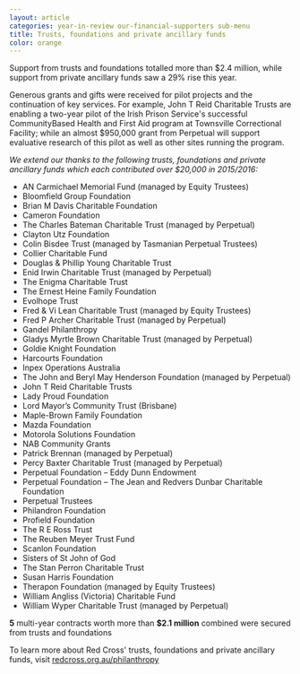 ```yaml
---
layout: article
categories: year-in-review our-financial-supporters sub-menu
title: Trusts, foundations and private ancillary funds
color: orange
---
```


Support from trusts and foundations totalled more than $2.4 million, while support from private ancillary funds saw a 29% rise this year. 

Generous grants and gifts were received for pilot projects and the continuation of key services. For example, John T Reid Charitable Trusts are enabling a two-year pilot of the Irish Prison Service's successful CommunityBased Health and First Aid program at Townsville Correctional Facility; while an almost $950,000 grant from Perpetual will support evaluative research of this pilot as well as other sites running the program.

*We extend our thanks to the following trusts, foundations and private ancillary funds which each contributed over $20,000 in 2015/2016:*

<ul class='two-col'>
<li>AN Carmichael Memorial Fund (managed by Equity Trustees)</li>
<li>Bloomfield Group Foundation</li>
<li>Brian M Davis Charitable Foundation</li>
<li>Cameron Foundation</li>
<li>The Charles Bateman Charitable Trust (managed by Perpetual)</li>
<li>Clayton Utz Foundation</li>
<li>Colin Bisdee Trust (managed by Tasmanian Perpetual Trustees)</li>
<li>Collier Charitable Fund</li>
<li>Douglas &amp; Phillip Young Charitable Trust</li>
<li>Enid Irwin Charitable Trust (managed by Perpetual)</li>
<li>The Enigma Charitable Trust</li>
<li>The Ernest Heine Family Foundation</li>
<li>Evolhope Trust</li>
<li>Fred &amp; Vi Lean Charitable Trust (managed by Equity Trustees)</li>
<li>Fred P Archer Charitable Trust (managed by Perpetual)</li>
<li>Gandel Philanthropy</li>
<li>Gladys Myrtle Brown Charitable Trust (managed by Perpetual)</li>
<li>Goldie Knight Foundation</li>
<li>Harcourts Foundation</li>
<li>Inpex Operations Australia</li>
<li>The John and Beryl May Henderson Foundation (managed by Perpetual)</li>
<li>John T Reid Charitable Trusts</li>
<li>Lady Proud Foundation</li>
<li>Lord Mayor’s Community Trust (Brisbane)</li>
<li>Maple-Brown Family Foundation</li>
<li>Mazda Foundation</li>
<li>Motorola Solutions Foundation</li>
<li>NAB Community Grants</li>
<li>Patrick Brennan (managed by Perpetual)</li>
<li>Percy Baxter Charitable Trust (managed by Perpetual)</li>
<li>Perpetual Foundation – Eddy Dunn Endowment</li>
<li>Perpetual Foundation – The Jean and Redvers Dunbar Charitable Foundation</li>
<li>Perpetual Trustees</li>
<li>Philandron Foundation</li>
<li>Profield Foundation</li>
<li>The R E Ross Trust</li>
<li>The Reuben Meyer Trust Fund</li>
<li>Scanlon Foundation</li>
<li>Sisters of St John of God</li>
<li>The Stan Perron Charitable Trust</li>
<li>Susan Harris Foundation</li>
<li>Therapon Foundation (managed by Equity Trustees)</li>
<li>William Angliss (Victoria) Charitable Fund</li>
<li>William Wyper Charitable Trust (managed by Perpetual)</li>
</ul>

<div class="callout">
    <div class="row">
      <div class="col-sm-12">
        <p><b>5</b> multi-year contracts worth more than <b>$2.1 million</b> combined were secured from trusts and foundations </p>
      </div>
    </div>
</div>

<div class="callout-link">
  <p>To learn more about Red Cross' trusts, foundations and private ancillary funds, visit <a href="http://www.redcross.org.au/philanthropy.aspx">redcross.org.au/philanthropy</a></p>
</div>